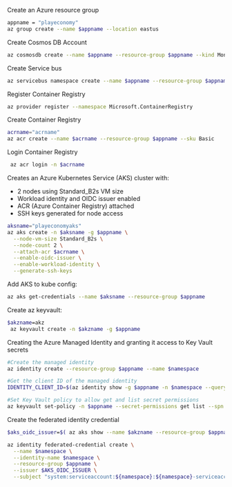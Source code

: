 Create an Azure resource group 
```bash 
appname = "playeconomy"
az group create --name $appname --location eastus

```
Create Cosmos DB Account
```bash 
az cosmosdb create --name $appname --resource-group $appname --kind MongoDB --enable-free-tier
```
Create Service bus
```bash 
az servicebus namespace create --name $appname --resource-group $appname --sku Standard
```
Register Container Registry
```bash 
az provider register --namespace Microsoft.ContainerRegistry
```
Create Container Registry
```bash 
acrname="acrname"
az acr create --name $acrname --resource-group $appname --sku Basic
```
Login Container Registry
```bash 
 az acr login -n $acrname
```
Creates an Azure Kubernetes Service (AKS) cluster with:

- 2 nodes using Standard_B2s VM size
- Workload identity and OIDC issuer enabled
- ACR (Azure Container Registry) attached
- SSH keys generated for node access

```bash 
aksname="playeconomyaks"
az aks create -n $aksname -g $appname \
  --node-vm-size Standard_B2s \
  --node-count 2 \
  --attach-acr $acrname \
  --enable-oidc-issuer \
  --enable-workload-identity \
  --generate-ssh-keys
```
Add AKS to kube config:
```bash 
az aks get-credentials --name $aksname --resource-group $appname
```
Create az keyvault:
```bash 
$akzname=akz
 az keyvault create -n $akzname -g $appname
```
Creating the Azure Managed Identity and granting it access to Key Vault secrets
```bash 
#Create the managed identity
az identity create --resource-group $appname --name $namespace

#Get the client ID of the managed identity
IDENTITY_CLIENT_ID=$(az identity show -g $appname -n $namespace --query clientId -o tsv)

#Set Key Vault policy to allow get and list secret permissions
az keyvault set-policy -n $appname --secret-permissions get list --spn $IDENTITY_CLIENT_ID
```
Create the federated identity credential

```bash 
$aks_oidc_issuer=$( az aks show --name $akzname --resource-group $appname --query "oidcIssuerProfile.issuerUrl" -o tsv)

az identity federated-credential create \
  --name $namespace \
  --identity-name $namespace \
  --resource-group $appname \
  --issuer $AKS_OIDC_ISSUER \
  --subject "system:serviceaccount:${namespace}:${namespace}-serviceaccount"

```

